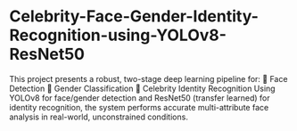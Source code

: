 # Celebrity-Face-Gender-Identity-Recognition-using-YOLOv8-ResNet50
This project presents a robust, two-stage deep learning pipeline for:  🧠 Face Detection  🚻 Gender Classification  👤 Celebrity Identity Recognition  Using YOLOv8 for face/gender detection and ResNet50 (transfer learned) for identity recognition, the system performs accurate multi-attribute face analysis in real-world, unconstrained conditions.
